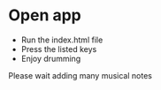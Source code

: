 # Open app
* Run the index.html file
* Press the listed keys
* Enjoy drumming

Please wait adding many musical notes

